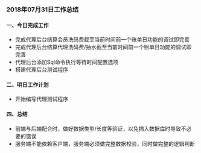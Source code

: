 ### 2018年07月31日工作总结

#### 一、今日完成工作

* 完成代理后台结算会员洗码费截至当前时间前一个账单日功能的调试即完善
* 完成代理后台结算代理洗码费/抽水截至当前时间前一个账单日功能的调试即完善
* 代理后台添加Sql命令执行等待时间配置选项
* 搭建代理后台测试程序

#### 二、明日工作计划

* 开始编写代理测试程序

#### 四、总结

* 前端与后端配合时，做好数据类型/长度等验证，以免插入数据库时导致不必要的错误
* 服务端不能依赖客户端，服务端必须做完整数据校验，同时做完整的逻辑判断